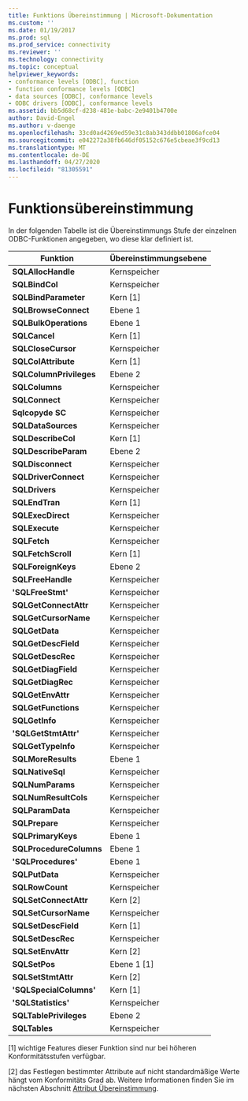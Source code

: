 ```yaml
---
title: Funktions Übereinstimmung | Microsoft-Dokumentation
ms.custom: ''
ms.date: 01/19/2017
ms.prod: sql
ms.prod_service: connectivity
ms.reviewer: ''
ms.technology: connectivity
ms.topic: conceptual
helpviewer_keywords:
- conformance levels [ODBC], function
- function conformance levels [ODBC]
- data sources [ODBC], conformance levels
- ODBC drivers [ODBC], conformance levels
ms.assetid: bb5d68cf-d238-481e-babc-2e9401b4700e
author: David-Engel
ms.author: v-daenge
ms.openlocfilehash: 33cd0ad4269ed59e31c8ab343ddbb01806afce04
ms.sourcegitcommit: e042272a38fb646df05152c676e5cbeae3f9cd13
ms.translationtype: MT
ms.contentlocale: de-DE
ms.lasthandoff: 04/27/2020
ms.locfileid: "81305591"
---
```

# <a name="function-conformance"></a>Funktionsübereinstimmung
In der folgenden Tabelle ist die Übereinstimmungs Stufe der einzelnen ODBC-Funktionen angegeben, wo diese klar definiert ist.  
  
|Funktion|Übereinstimmungsebene|  
|--------------|-----------------------|  
|**SQLAllocHandle**|Kernspeicher|  
|**SQLBindCol**|Kernspeicher|  
|**SQLBindParameter**|Kern [1]|  
|**SQLBrowseConnect**|Ebene 1|  
|**SQLBulkOperations**|Ebene 1|  
|**SQLCancel**|Kern [1]|  
|**SQLCloseCursor**|Kernspeicher|  
|**SQLColAttribute**|Kern [1]|  
|**SQLColumnPrivileges**|Ebene 2|  
|**SQLColumns**|Kernspeicher|  
|**SQLConnect**|Kernspeicher|  
|**Sqlcopyde SC**|Kernspeicher|  
|**SQLDataSources**|Kernspeicher|  
|**SQLDescribeCol**|Kern [1]|  
|**SQLDescribeParam**|Ebene 2|  
|**SQLDisconnect**|Kernspeicher|  
|**SQLDriverConnect**|Kernspeicher|  
|**SQLDrivers**|Kernspeicher|  
|**SQLEndTran**|Kern [1]|  
|**SQLExecDirect**|Kernspeicher|  
|**SQLExecute**|Kernspeicher|  
|**SQLFetch**|Kernspeicher|  
|**SQLFetchScroll**|Kern [1]|  
|**SQLForeignKeys**|Ebene 2|  
|**SQLFreeHandle**|Kernspeicher|  
|**'SQLFreeStmt'**|Kernspeicher|  
|**SQLGetConnectAttr**|Kernspeicher|  
|**SQLGetCursorName**|Kernspeicher|  
|**SQLGetData**|Kernspeicher|  
|**SQLGetDescField**|Kernspeicher|  
|**SQLGetDescRec**|Kernspeicher|  
|**SQLGetDiagField**|Kernspeicher|  
|**SQLGetDiagRec**|Kernspeicher|  
|**SQLGetEnvAttr**|Kernspeicher|  
|**SQLGetFunctions**|Kernspeicher|  
|**SQLGetInfo**|Kernspeicher|  
|**'SQLGetStmtAttr'**|Kernspeicher|  
|**SQLGetTypeInfo**|Kernspeicher|  
|**SQLMoreResults**|Ebene 1|  
|**SQLNativeSql**|Kernspeicher|  
|**SQLNumParams**|Kernspeicher|  
|**SQLNumResultCols**|Kernspeicher|  
|**SQLParamData**|Kernspeicher|  
|**SQLPrepare**|Kernspeicher|  
|**SQLPrimaryKeys**|Ebene 1|  
|**SQLProcedureColumns**|Ebene 1|  
|**'SQLProcedures'**|Ebene 1|  
|**SQLPutData**|Kernspeicher|  
|**SQLRowCount**|Kernspeicher|  
|**SQLSetConnectAttr**|Kern [2]|  
|**SQLSetCursorName**|Kernspeicher|  
|**SQLSetDescField**|Kern [1]|  
|**SQLSetDescRec**|Kernspeicher|  
|**SQLSetEnvAttr**|Kern [2]|  
|**SQLSetPos**|Ebene 1 [1]|  
|**SQLSetStmtAttr**|Kern [2]|  
|**'SQLSpecialColumns'**|Kern [1]|  
|**'SQLStatistics'**|Kernspeicher|  
|**SQLTablePrivileges**|Ebene 2|  
|**SQLTables**|Kernspeicher|  
  
 [1] wichtige Features dieser Funktion sind nur bei höheren Konformitätsstufen verfügbar.  
  
 [2] das Festlegen bestimmter Attribute auf nicht standardmäßige Werte hängt vom Konformitäts Grad ab. Weitere Informationen finden Sie im nächsten Abschnitt [Attribut Übereinstimmung](../../../odbc/reference/develop-app/attribute-conformance.md).
